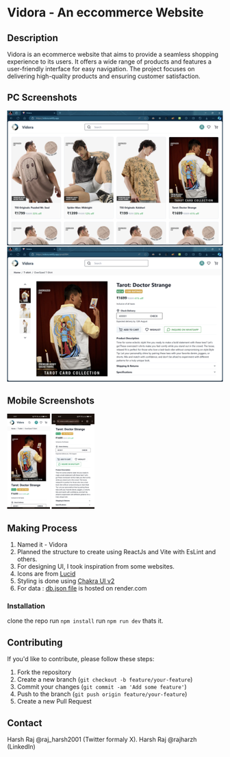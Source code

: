 # Vidora - An eccommerce Website

## Description

Vidora is an ecommerce website that aims to provide a seamless shopping experience to its users. It offers a wide range of products and features a user-friendly interface for easy navigation. The project focuses on delivering high-quality products and ensuring customer satisfaction.

## PC Screenshots

![Screenshot 1](public/screenshot2.png)
![Screenshot 2](public/screenshot1.png)

## Mobile Screenshots

<p float="left">
  <img src="public/screenshot3.png" width="100" />
  <img src="public/screenshot4.png" width="100" /> 
</p>

## Making Process

1. Named it - Vidora
2. Planned the structure to create using ReactJs and Vite with EsLint and others.
3. For designing UI, I took inspiration from some websites.
4. Icons are from [Lucid](https://lucide.dev/)
5. Styling is done using [Chakra UI v2](https://v2.chakra-ui.com/)
6. For data : [db.json file](https://server-deploy-xrqa.onrender.com/products) is hosted on render.com

### Installation

clone the repo
run `npm install`
run `npm run dev`
thats it.

## Contributing

If you'd like to contribute, please follow these steps:

1. Fork the repository
2. Create a new branch (`git checkout -b feature/your-feature`)
3. Commit your changes (`git commit -am 'Add some feature'`)
4. Push to the branch (`git push origin feature/your-feature`)
5. Create a new Pull Request

## Contact

Harsh Raj @raj_harsh2001 (Twitter formaly X).
Harsh Raj @rajharzh (LinkedIn)
